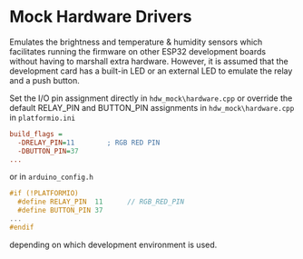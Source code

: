 # Mock Hardware Drivers

Emulates the brightness and temperature & humidity sensors which facilitates
running the firmware on other ESP32 development boards without having to 
marshall extra hardware. However, it is assumed that the development card has 
a built-in LED or an external LED to emulate the relay and a push button.

Set the I/O pin assignment directly in `hdw_mock\hardware.cpp` or override the
default RELAY_PIN and BUTTON_PIN assignments in `hdw_mock\hardware.cpp` in
`platformio.ini`

```ini
build_flags =
  -DRELAY_PIN=11        ; RGB RED PIN
  -DBUTTON_PIN=37
...
```  

or in `arduino_config.h` 

```cpp
#if (!PLATFORMIO)
  #define RELAY_PIN  11      // RGB_RED_PIN
  #define BUTTON_PIN 37
...
#endif
```
depending on which development environment is used.
